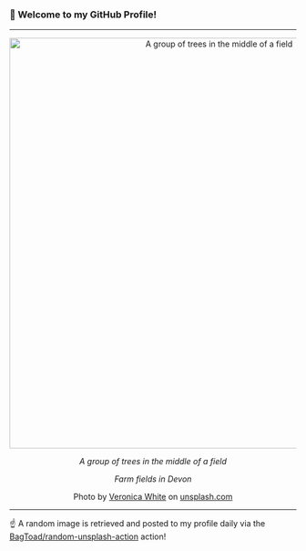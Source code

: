 ### 👋 Welcome to my GitHub Profile!

----

<div align="center">
  <img width="720" src="https://images.unsplash.com/photo-1724087404688-16140cd6679b?crop=entropy&cs=tinysrgb&fit=max&fm=jpg&ixid=M3w1NTI0OTR8MHwxfHJhbmRvbXx8fHx8fHx8fDE3NTM0MjQyMDN8&ixlib=rb-4.1.0&q=80&w=1080" alt="A group of trees in the middle of a field">
  
  <em>A group of trees in the middle of a field</em>
  
  <em>Farm fields in Devon</em>
  
  Photo by [Veronica White](https://www.covestocliffs.com/portfolio) on [unsplash.com](https://unsplash.com/)
</div>

----

☝️ A random image is retrieved and posted to my profile daily via the [BagToad/random-unsplash-action](https://github.com/BagToad/random-unsplash-action) action!

